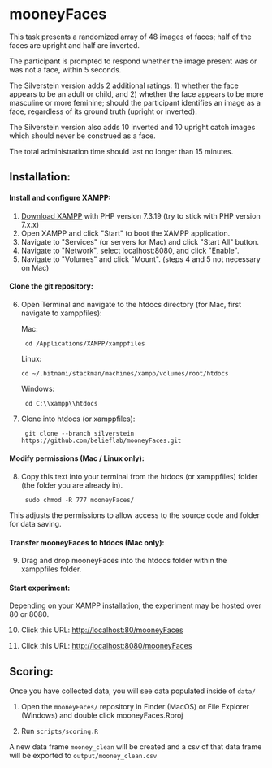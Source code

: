 # mooneyFaces

This task presents a randomized array of 48 images of faces; half of the faces are upright and half are inverted.

The participant is prompted to respond whether the image present was or was not a face, within 5 seconds.

The Silverstein version adds 2 additional ratings:
    1) whether the face appears to be an adult or child, and
    2) whether the face appears to be more masculine or more feminine;
should the participant identifies an image as a face, regardless of its ground truth (upright or inverted).

The Silverstein version also adds 10 inverted and 10 upright catch images which should never be construed as a face.

The total administration time should last no longer than 15 minutes. 

## Installation:

#### Install and configure XAMPP:
1. [Download XAMPP](https://www.apachefriends.org/download.html) with PHP version 7.3.19 (try to stick with PHP version 7.x.x)
2. Open XAMPP and click "Start" to boot the XAMPP application.
3. Navigate to "Services" (or servers for Mac) and click "Start All" button.
4. Navigate to "Network", select localhost:8080, and click "Enable".
5. Navigate to "Volumes" and click "Mount".
(steps 4 and 5 not necessary on Mac)



#### Clone the git repository:
6. Open Terminal and navigate to the htdocs directory (for Mac, first navigate to xamppfiles):

    Mac:

        cd /Applications/XAMPP/xamppfiles

    Linux:
   
       cd ~/.bitnami/stackman/machines/xampp/volumes/root/htdocs
   
    Windows:

        cd C:\\xampp\\htdocs

8. Clone into htdocs (or xamppfiles):

        git clone --branch silverstein https://github.com/belieflab/mooneyFaces.git

#### Modify permissions (Mac / Linux only):
8. Copy this text into your terminal from the htdocs (or xamppfiles) folder (the folder you are already in).

        sudo chmod -R 777 mooneyFaces/

This adjusts the permissions to allow access to the source code and folder for data saving.

#### Transfer mooneyFaces to htdocs (Mac only):

9. Drag and drop mooneyFaces into the htdocs folder within the xamppfiles folder.
    
#### Start experiment:
Depending on your XAMPP installation, the experiment may be hosted over 80 or 8080.     

10. Click this URL: [http://localhost:80/mooneyFaces](http://localhost:80/mooneyFaces)

11. Click this URL: [http://localhost:8080/mooneyFaces](http://localhost:8080/mooneyFaces)


## Scoring:

Once you have collected data, you will see data populated inside of `data/`

1. Open the `mooneyFaces/` repository in Finder (MacOS) or File Explorer (Windows) and double click mooneyFaces.Rproj
   
2. Run `scripts/scoring.R`

A new data frame `mooney_clean` will be created and a csv of that data frame will be exported to `output/mooney_clean.csv`


